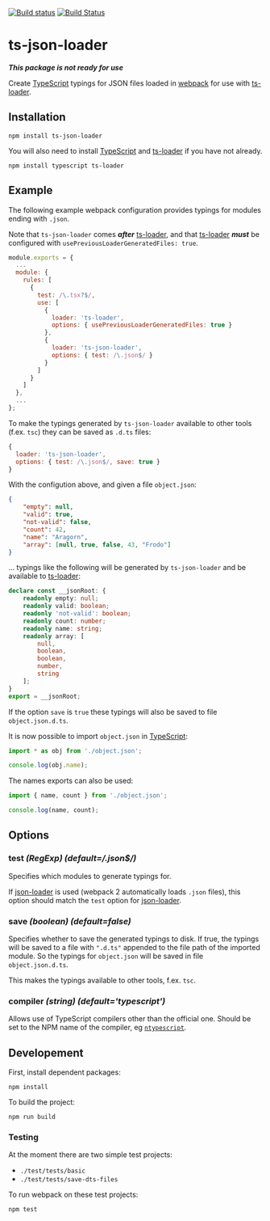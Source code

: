 [![Build status](https://ci.appveyor.com/api/projects/status/lg827hhyt9n4jc11/branch/master?svg=true)](https://ci.appveyor.com/project/MortenHoustonLudvigsen/ts-json-loader/branch/master) [![Build Status](https://travis-ci.org/MortenHoustonLudvigsen/ts-json-loader.svg?branch=master)](https://travis-ci.org/MortenHoustonLudvigsen/ts-json-loader)
# ts-json-loader

**_This package is not ready for use_**

Create [TypeScript](http://www.typescriptlang.org/) typings for JSON files loaded in [webpack](https://webpack.js.org/) for use with [ts-loader](https://github.com/TypeStrong/ts-loader).

## Installation

```
npm install ts-json-loader
```

You will also need to install [TypeScript](http://www.typescriptlang.org/) and [ts-loader](https://github.com/TypeStrong/ts-loader) if you have not already.

```
npm install typescript ts-loader
```

## Example

The following example webpack configuration provides typings for modules ending with `.json`.

Note that `ts-json-loader` comes **_after_** [ts-loader](https://github.com/TypeStrong/ts-loader), and that [ts-loader](https://github.com/TypeStrong/ts-loader) **_must_** be configured with `usePreviousLoaderGeneratedFiles: true`.

```js
module.exports = {
  ...
  module: {
    rules: [
      {
        test: /\.tsx?$/,
        use: [
          {
            loader: 'ts-loader',
            options: { usePreviousLoaderGeneratedFiles: true }
          },
          {
            loader: 'ts-json-loader',
            options: { test: /\.json$/ }
          }
        ]
      }
    ]
  },
  ...
};
```

To make the typings generated by `ts-json-loader` available to other tools (f.ex. `tsc`) they can be saved as `.d.ts` files:

```js
{
  loader: 'ts-json-loader',
  options: { test: /\.json$/, save: true }
}
```

With the configution above, and given a file `object.json`:

```json
{
    "empty": null,
    "valid": true,
    "not-valid": false,
    "count": 42,
    "name": "Aragorn",
    "array": [null, true, false, 43, "Frodo"]
}
```

... typings like the following will be generated by `ts-json-loader` and be available to [ts-loader](https://github.com/TypeStrong/ts-loader):

```typescript
declare const __jsonRoot: {
    readonly empty: null;
    readonly valid: boolean;
    readonly 'not-valid': boolean;
    readonly count: number;
    readonly name: string;
    readonly array: [
        null,
        boolean,
        boolean,
        number,
        string
    ];
}
export = __jsonRoot;
```

If the option `save` is `true` these typings will also be saved to file `object.json.d.ts`.

It is now possible to import `object.json` in [TypeScript](http://www.typescriptlang.org/):

```typescript
import * as obj from './object.json';

console.log(obj.name);
```

The names exports can also be used:

```typescript
import { name, count } from './object.json';

console.log(name, count);
```

## Options

### test _(RegExp) (default=/\.json$/)_

Specifies which modules to generate typings for.

If [json-loader](https://github.com/webpack-contrib/json-loader) is used (webpack 2 automatically loads `.json` files), this option should match the `test` option for [json-loader](https://github.com/webpack-contrib/json-loader).

### save _(boolean) (default=false)_

Specifies whether to save the generated typings to disk. If true, the typings will be saved to a file with `".d.ts"` appended to the file path of the imported module. So the typings for `object.json` will be saved in file `object.json.d.ts`.

This makes the typings available to other tools, f.ex. `tsc`.

### compiler _(string) (default='typescript')_

Allows use of TypeScript compilers other than the official one. Should be set to the NPM name of the compiler, eg [`ntypescript`](https://github.com/basarat/ntypescript).


## Developement

First, install dependent packages:

```
npm install
```

To build the project:

```
npm run build
```

### Testing

At the moment there are two simple test projects:

* `./test/tests/basic`
* `./test/tests/save-dts-files`

To run webpack on these test projects:

```
npm test
```
